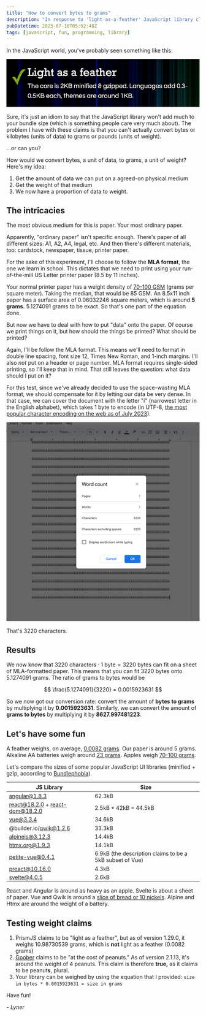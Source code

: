 ```yaml
---
title: "How to convert bytes to grams"
description: "In response to 'light-as-a-feather' JavaScript library claims"
pubDatetime: 2023-07-16T05:52:48Z
tags: [javascript, fun, programming, library]
---
```


In the JavaScript world, you've probably seen something like this:

![Example from the [PrismJS](https://prismjs.com/) website](../../assets/light-as-a-feather.png)

Sure, it's just an idiom to say that the JavaScript library won't add much to your bundle size (which is something people care very much about). The problem I have with these claims is that you can't actually convert bytes or kilobytes (units of data) to grams or pounds (units of weight).

...or can you?

How would we convert bytes, a unit of data, to grams, a unit of weight? Here's my idea:

1. Get the amount of data we can put on a agreed-on physical medium
2. Get the weight of that medium
3. We now have a proportion of data to weight.

## The intricacies

The most obvious medium for this is paper. Your most ordinary paper.

Apparently, "ordinary paper" isn't specific enough. There's paper of all different sizes: A1, A2, A4, legal, etc. And then there's different materials, too: cardstock, newspaper, tissue, printer paper.

For the sake of this experiment, I'll choose to follow the **MLA format**, the one we learn in school. This dictates that we need to print using your run-of-the-mill US Letter printer paper (8.5 by 11 inches).

Your normal printer paper has a weight density of [70-100 GSM](https://www.digitalprinting.co.uk/support/paper-weight-guide/) (grams per square meter). Taking the median, that would be 85 GSM. An 8.5x11 inch paper has a surface area of 0.06032246 square meters, which is around **5 grams.** 5.1274091 grams to be exact. So that's one part of the equation done.

But now we have to deal with how to put "data" onto the paper. Of course we print things on it, but how should the things be printed? What should be printed?

Again, I'll be follow the MLA format. This means we'll need to format in double line spacing, font size 12, Times New Roman, and 1-inch margins. I'll also _not_ put on a header or page number. MLA format requires single-sided printing, so I'll keep that in mind. That still leaves the question: what data should I put on it?

For this test, since we've already decided to use the space-wasting MLA format, we should compensate for it by letting our data be very dense. In that case, we can cover the document with the letter "i" (narrowest letter in the English alphabet), which takes 1 byte to encode (in UTF-8, [the most popular character encoding on the web as of July 2023](https://en.wikipedia.org/wiki/Popularity_of_text_encodings#Popularity_on_the_World_Wide_Web)).

![I covered up a whole Google Doc](../../assets/google-doc-spam.png)

That's 3220 characters.

## Results

We now know that $3220 \text{ characters} \cdot 1 \text{ byte} = 3220 \text{ bytes}$ can fit on a sheet of MLA-formatted paper. This means that you can fit 3220 bytes onto 5.1274091 grams. The ratio of grams to bytes would be

$$
\frac{5.1274091}{3220} = 0.0015923631
$$

So we now got our conversion rate: convert the amount of **bytes to grams** by multiplying it by **0.0015923631**. Similarly, we can convert the amount of **grams to bytes** by multiplying it by **8627.997481223**.

## Let's have some fun

A feather weighs, on average, [0.0082 grams](https://weightofthing.com/weight-of-feather/). Our paper is around 5 grams. Alkaline AA batteries weigh around [23 grams](<https://en.wikipedia.org/wiki/AA_battery#:~:text=Alkaline%20AA%20cells%20have%20a,31%20g%20(1.1%20oz).>). Apples weigh [70-100 grams](https://ryansjuice.com/blog/how-many-apples-in-a-pound#:~:text=The%20average%20apple%20is%20between,3%20apples%20in%20a%20pound.).

Let's compare the sizes of some popular JavaScript UI libraries (minified + gzip, according to [Bundlephobia](https://bundlephobia.com/)).

| JS Library                      | Size                                                     |
| ------------------------------- | -------------------------------------------------------- |
| angular@1.8.3                   | 62.3kB                                                   |
| react@18.2.0 + react-dom@18.2.0 | 2.5kB + 42kB = 44.5kB                                    |
| vue@3.3.4                       | 34.6kB                                                   |
| @builder.io/qwik@1.2.6          | 33.3kB                                                   |
| alpinejs@3.12.3                 | 14.4kB                                                   |
| htmx.org@1.9.3                  | 14.1kB                                                   |
| petite-vue@0.4.1                | 6.9kB (the description claims to be a 5kB subset of Vue) |
| preact@10.16.0                  | 4.3kB                                                    |
| svelte@4.0.5                    | 2.6kB                                                    |

React and Angular is around as heavy as an apple. Svelte is about a sheet of paper. Vue and Qwik is around a [slice of bread or 10 nickels](https://weightofstuff.com/10-common-items-that-weigh-about-50-grams/). Alpine and Htmx are around the weight of a battery.

## Testing weight claims

1. PrismJS claims to be "light as a feather", but as of version 1.29.0, it weighs 10.98730539 grams, which is **not** light as a feather (0.0082 grams)
2. [Goober](https://goober.rocks/) claims to be "at the cost of peanuts." As of version 2.1.13, it's around the weight of 4 peanuts. This claim is therefore **true,** as it claims to be peanut**s**, plural.
3. Your library can be weighed by using the equation that I provided: `size in bytes * 0.0015923631 = size in grams`

Have fun!

_- Lyner_
